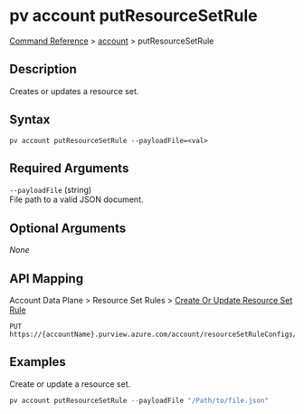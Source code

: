 # pv account putResourceSetRule
[Command Reference](../../../README.md#command-reference) > [account](./main.md) > putResourceSetRule

## Description
Creates or updates a resource set.

## Syntax
```
pv account putResourceSetRule --payloadFile=<val>
```

## Required Arguments
`--payloadFile` (string)  
File path to a valid JSON document.

## Optional Arguments
*None*

## API Mapping
Account Data Plane > Resource Set Rules > [Create Or Update Resource Set Rule](https://docs.microsoft.com/en-us/rest/api/purview/accountdataplane/resource-set-rules/create-or-update-resource-set-rule)
```
PUT https://{accountName}.purview.azure.com/account/resourceSetRuleConfigs/defaultResourceSetRuleConfig
```

## Examples
Create or update a resource set.
```powershell
pv account putResourceSetRule --payloadFile "/Path/to/file.json"
```
